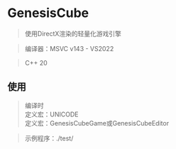 # GenesisCube

> 使用DirectX渲染的轻量化游戏引擎

> 编译器：MSVC v143 - VS2022

> C++ 20

## 使用

> 编译时<br>
> 定义宏：UNICODE<br>
> 定义宏：GenesisCubeGame或GenesisCubeEditor

> 示例程序：./test/
